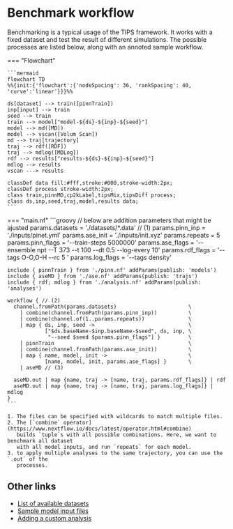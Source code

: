 # Benchmark workflow

Benchmarking is a typical usage of the TIPS framework. It works with a fixed
dataset and test the result of different simulations. The possible processes are
listed below, along with an annoted sample workflow.

=== "Flowchart"

    ```mermaid
    flowchart TD
    %%{init:{'flowchart':{'nodeSpacing': 36, 'rankSpacing': 40, 'curve':'linear'}}}%%

    ds[dataset] --> train([pinnTrain])
    inp[input] --> train
    seed --> train
    train --> model["model-${ds}-${inp}-${seed}"]
    model --> md([MD])
    model --> vscan([Volum Scan])
    md --> traj[trajectory]
    traj --> rdf([RDF])
    traj --> mdlog([MDLog])
    rdf --> results["results-${ds}-${inp}-${seed}"]
    mdlog --> results
    vscan ---> results
    
    classDef data fill:#fff,stroke:#000,stroke-width:2px;
    classDef process stroke-width:2px;
    class train,pinnMD,cp2kLabel,tipsMix,tipsDiff process;
    class ds,inp,seed,traj,model,results data;
    ```

=== "main.nf"
    ```groovy
    // below are addition parameters that might be ajusted
    params.datasets = './datasets/*.data' // (1)
    params.pinn_inp = './inputs/pinet.yml'
    params.ase_init = './inputs/init.xyz'
    params.repeats = 5
    params.pinn_flags = '--train-steps 5000000'
    params.ase_flags = '--ensemble npt --T 373 --t 100 --dt 0.5 --log-every 10'
    params.rdf_flags = '--tags O-O,O-H --rc 5 '
    params.log_flags = '--tags density'

    include { pinnTrain } from './pinn.nf' addParams(publish: 'models')
    include { aseMD } from './ase.nf' addParams(publish: 'trajs')
    include { rdf; mdlog } from './analysis.nf' addParams(publish: 'analyses')

    workflow { // (2)
      channel.fromPath(params.datasets)                       \
        | combine(channel.fromPath(params.pinn_inp))          \
        | combine(channel.of(1..params.repeats))              \
        | map { ds, inp, seed ->                              \
                ["$ds.baseName-$inp.baseName-$seed", ds, inp, \
                 "--seed $seed $params.pinn_flags"] }         \
        | pinnTrain                                           \
        | combine(channel.fromPath(params.ase_init))          \
        | map { name, model, init ->                          \
                [name, model, init, params.ase_flags] }       \
        | aseMD // (3)

      aseMD.out | map {name, traj -> [name, traj, params.rdf_flags]} | rdf
      aseMD.out | map {name, traj -> [name, traj, params.log_flags]} | mdlog
    }
    ```

    1. The files can be specified with wildcards to match multiple files.
    2. The [`combine` operator](https://www.nextflow.io/docs/latest/operator.html#combine)
       builds `tuple`s with all possible combinations. Here, we want to benchmark all dataset
       with all model inputs, and run `repeats` for each model.
    3. to apply multiple analyses to the same trajectory, you can use the `.out` of the
       processes.

## Other links

- [List of available datasets]()
- [Sample model input files]()
- [Adding a custom analysis]()
